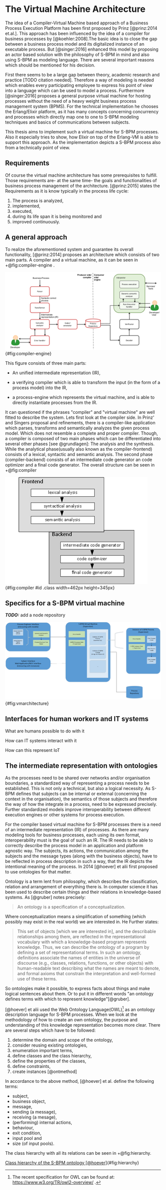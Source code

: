 The Virtual Machine Architecture
================================================================================

The idea of a Compiler-Virtual Machine based approach of a Business Process
Execution Platform has been first proposed by Prinz [@prinz:2014 et.al.]. This
approach has been influenced by the idea of a compiler for business processes by
[@koehler:2008].The basic idea is to close the gap between a business process model
and its digitalized instance of an executable process. But [@singer:2016]
enhanced this model by proposing an actor based solution with the philosophy of
S-BPM in mind and also using S-BPM as modeling language. There are several
important reasons which should be mentioned for his decision. 

First there seems to be a large gap between theory, academic research and
practice [TODO citation needed]. Therefore a way of modeling is needed which
enables every participating employee to express his point of view into a
language which can be used to model a process. Furthermore [@singer:2016] proposes a
general purpose virtual machine for hosting processes without the need of a
heavy weight business process management system (BPMS). For the technical
implementation he chooses the Erlang/Elixir platform, as it has many concepts
concerning concurrency and processes which directly map one to one to S-BPM
modeling techniques and basics of communications between subjects. 

This thesis aims to implement such a virtual machine for S-BPM processes. Also
it especially tries to show, how Elixir on top of the Erlang-VM is able to
support this approach. As the implementation depicts a S-BPM process also from a
technically point of view.

Requirements
--------------------------------------------------------------------------------

Of course the virtual machine architecture has some prerequisites to fulfill.
Those requirements are- at the same time- the goals and functionalities of business
process management of the architecture. [@prinz:2015] states the Requirements as
it is know typically in the process life cycle:

1. The process is analyzed, 
2. implemented, 
3. executed, 
4. during its life span it is being monitored and 
5. improved continuously.

A general approach
--------------------------------------------------------------------------------

To realize the aforementioned system and guarantee its overall functionality,
[@prinz:2014] proposes an architecture which consists of two main parts. A
compiler and a virtual machine, as it can be seen in +@fig:compiler-engine .

![A compiler engine overview [@prinz:2015]](images/compiler-engine.png){#fig:compiler-engine}

This figure consists of three main parts:

- An unified intermediate representation (IR),

- a verifying compiler which is able to transform the input (in the form of a
  process model) into the IR,

- a process-engine which represents the virtual machine, and is able to
  directly instantiate processes from the IR.

It can questioned if the phrases "compiler" and "virtual machine" are well
fitted to describe the system. Lets first look at the compiler side. In Prinz'
and Singers proposal and refinements, there is a compiler-like application which
parses, transforms and semantically analyzes the given process model. Which does
not resemble a complete and proper compiler. Though, a compiler is composed of
two main phases which can be differentiated into several other phases
[see @grundlagen]: The analysis and the synthesis. While the analytical
phase(usually also known as the compiler-frontend) consists of a lexical,
syntactic and semantic analysis. The second phase (compiler-backend) consists of
an intermediate code generator an code optimizer and a final code generator. The
overall structure can be seen in +@fig:compiler 

![compiler](images/compiler.png){#fig:compiler #id .class width=462px height=345px}

Specifics for a S-BPM virtual machine
--------------------------------------------------------------------------------

***TODO:*** add a node repository

![Overview of the Process VM-architecture concerning the technical implementation with Erlang](images/vmarchitektur.png){#fig:vmarchitecture}

Interfaces for human workers and IT systems
--------------------------------------------------------------------------------

What are humans possible to do with it

How can IT systems interact with it

How can this represent IoT

## The intermediate representation with ontologies

As the processes need to be shared over networks and/or organisation
boundaries, a standardized way of representing a process needs to be
established. This is not only a technical, but also a logical necessity. As
S-BPM defines that subjects can be internal or external (concerning the context
in the organisation), the semantics of those subjects and therefore the way of
how the integrate in a process, need to be expressed precisely. Further
standardized models improve interoperability between different execution
engines or other systems for process execution. 

For the compiler based virtual machine for S-BPM processes there is a need of an intermediate representation (IR)
of processes. As there are many modeling tools for business processes, each using its own format, interoperability
must is the goal of such an IR.
The IR needs to be able to correctly describe the process model in an application and platform agnostic way. The
subjects, its actions, the communication among the subjects and the message types (along with the business objects),
have to be reflected in process description in such a way, that the IR depicts the intentional meaning of the process.
In 2014 [@hoever] et alii first proposed to use ontologies for that matter. 

Ontology is a term lent from philosophy, which describes the classification, relation and arrangement of everything there is.
In computer science it has been used to describe certain things and their relations in knowledge-based systems.
As [@gruber] notes precisely:

> An ontology is a specification of a conceptualization.

Where conceptualization means a simplification of something (which possibly may exist in the real world)
we are interested in. He Further states:

> This set of objects [which we are interested in],
> and the describable relationships among them, are reflected in the representational
> vocabulary with which a knowledge-based program represents knowledge. Thus, we
> can describe the ontology of a program by defining a set of representational terms. In
> such an ontology, definitions associate the names of entities in the universe of discourse
> (e.g., classes, relations, functions, or other objects) with human-readable text describing
> what the names are meant to denote, and formal axioms that constrain the
> interpretation and well-formed use of these terms.

So ontologies make it possible, to express facts about things and make logical sentences
about them. Or to put it in different words "an ontology defines terms with which to 
represent knowledge"[@gruber]. 

[@hoever] et alii used the Web Ontology Language(OWL)[^owl] as an ontology description language for S-BPM processes.
When we look at the methodology of how to create an own ontology, the purpose and understanding of this
knowledge representation becomes more clear.
There are several steps which have to be followed:

1. determine the domain and scope of the ontology,
2. consider reusing existing ontologies,
3. enumeration important terms,
4. define classes and the class hierarchy,
5. define the properties of the classes,
6. define constraints,
7. create instances [@ontmethod]

[^owl]: The recent specification for OWL can be found at: https://www.w3.org/TR/owl2-overview/ .

In accordance to the above method, [@hoever] et al. define the following terms:

- subject,
- business object,
- message,
- sending (a message),
- receiving (a mesage),
- (performing) internal actions,
- behaviour,
- exit condition,
- input pool and
- size (of input pools).

The class hierarchy with all its relations can be seen in +@fig:hierarchy. 

[Class hierarchy of the S-BPM ontology [@hoever]](images/class_hierarchy.png){#fig:hierarchy}


